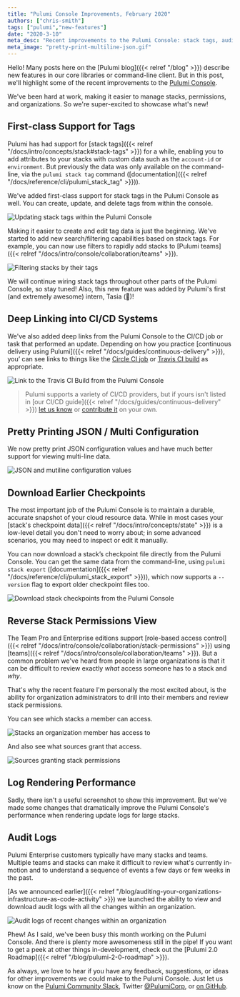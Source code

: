 ```yaml
---
title: "Pulumi Console Improvements, February 2020"
authors: ["chris-smith"]
tags: ["pulumi","new-features"]
date: "2020-3-10"
meta_desc: "Recent improvements to the Pulumi Console: stack tags, audit logs, CI/CD integration, downloadable checkpoint files"
meta_image: "pretty-print-multiline-json.gif"
---
```


Hello! Many posts here on the [Pulumi blog]({{< relref "/blog" >}}) describe new features in our core libraries or
command-line client. But in this post, we'll highlight some of the recent improvements to the [Pulumi Console](https://app.pulumi.com).

We've been hard at work, making it easier to manage stacks, permissions, and organizations. So we're super-excited to showcase
what's new!

<!--more-->

## First-class Support for Tags

Pulumi has had support for [stack tags]({{< relref "/docs/intro/concepts/stack#stack-tags" >}}) for a while, enabling
you to add attributes to your stacks with custom data such as the `account-id` or `environment`. But previously the data was
only available on the command-line, via the `pulumi stack tag` command ([documentation]({{< relref "/docs/reference/cli/pulumi_stack_tag" >}})).

We've added first-class support for stack tags in the Pulumi Console as well. You can create, update, and delete tags from within the console.

![Updating stack tags within the Pulumi Console](./update-tags-in-console.png)

Making it easier to create and edit tag data is just the beginning. We've started to add new search/filtering capabilities
based on stack tags. For example, you can now use filters to rapidly add stacks to [Pulumi teams]({{< relref "/docs/intro/console/collaboration/teams" >}}).

![Filtering stacks by their tags](./filter-stacks-by-tag.png)

We will continue wiring stack tags throughout other parts of the Pulumi Console, so stay tuned! Also, this new feature was
added by Pulumi's first (and extremely awesome) intern, Tasia (👋)!

## Deep Linking into CI/CD Systems

We've also added deep links from the Pulumi Console to the CI/CD job or task that performed an update. Depending on
how you practice [continuous delivery using Pulumi]({{< relref "/docs/guides/continuous-delivery" >}}), you’ can see
links to things like the [Circle CI job](http://circleci.com) or [Travis CI build](http://travis-ci.com) as appropriate.

![Link to the Travis CI Build from the Pulumi Console](./deep-linking-cicd-providers.png)

> Pulumi supports a variety of CI/CD providers, but if yours isn't listed in [our CI/CD guide]({{< relref "/docs/guides/continuous-delivery" >}})
> [let us know](https://slack.pulumi.com) or [contribute it](https://github.com/pulumi/pulumi/tree/master/pkg/util/ciutil)
> on your own.

## Pretty Printing JSON / Multi Configuration

We now pretty print JSON configuration values and have much better support for viewing multi-line data.

![JSON and mutiline configuration values](./pretty-print-multiline-json.gif)

## Download Earlier Checkpoints

The most important job of the Pulumi Console is to maintain a durable, accurate snapshot of your cloud resource data.
While in most cases your [stack's checkpoint data]({{< relref "/docs/intro/concepts/state" >}}) is a low-level detail
you don't need to worry about; in some advanced scenarios, you may need to inspect or edit it manually.

You can now download a stack’s checkpoint file directly from the Pulumi Console. You can get the
same data from the command-line, using `pulumi stack export` ([documentation]({{< relref "/docs/reference/cli/pulumi_stack_export" >}})),
which now supports a `--version` flag to export older checkpoint files too.

![Download stack checkpoints from the Pulumi Console](./download-checkpoint-file.png)

## Reverse Stack Permissions View

The Team Pro and Enterprise editions support [role-based access control]({{< relref "/docs/intro/console/collaboration/stack-permissions" >}})
using [teams]({{< relref "/docs/intro/console/collaboration/teams" >}}). But a common problem we've heard from people in large organizations
is that it can be difficult to review exactly *_what_* access someone has to a stack and *_why_*.

That's why the recent feature I'm personally the most excited about, is the ability for organization administrators to drill into their
members and review stack permissions.

You can see which stacks a member can access.

![Stacks an organization member has access to](./list-of-accessible-stacks.png)

And also see what sources grant that access.

![Sources granting stack permissions](./stack-access-grants.png)

## Log Rendering Performance

Sadly, there isn't a useful screenshot to show this improvement. But we've made some changes that dramatically improve the Pulumi Console's performance when rendering update logs for large stacks.

## Audit Logs

Pulumi Enterprise customers typically have many stacks and teams. Multiple teams and stacks can make it difficult to review what's currently in-motion and to understand a sequence of events a few days or few weeks in the past.

[As we announced earlier]({{< relref "/blog/auditing-your-organizations-infrastructure-as-code-activity" >}}) we launched the ability to view
and download audit logs with all the changes within an organization.

![Audit logs of recent changes within an organization](./audit-logs.png)

Phew! As I said, we've been busy this month working on the Pulumi Console. And there is plenty more awesomeness still in the pipe!
If you want to get a peek at other things in-development, check out the [Pulumi 2.0 Roadmap]({{< relref "/blog/pulumi-2-0-roadmap" >}}).

As always, we love to hear if you have any feedback, suggestions, or ideas for other improvements we could make to the
Pulumi Console. Just let us know on the [Pulumi Community Slack](https://slack.pulumi.com), Twitter [@PulumiCorp](https://twitter.com/pulumicorp),
or [on GitHub](https://github.com/pulumi/pulumi).
